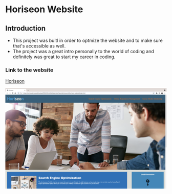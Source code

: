# Horiseon Website

## Introduction

- This project was buitl in order to optmize the website and to make sure that's accessible as well. 
- The project was a great intro personally to the world of coding and definitely was great to start my career in coding. 

### Link to the website
[Horiseon](https://mohamedmesahel.github.io/horiseon-website/)

![](assets/images/Horiseonwebsite.png)
